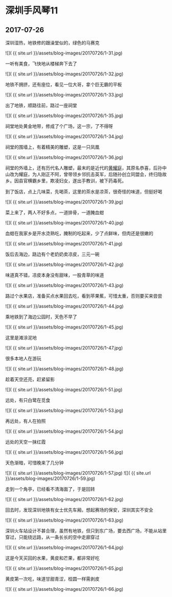 深圳手风琴11
====================

2017-07-26
------------------------

深圳湿热，地铁修的跟澡堂似的，绿色的马赛克

![]( {{ site.url }}/assets/blog-images/20170726/1-31.jpg)

一听有美食，飞快地从楼梯奔下去了

![]( {{ site.url }}/assets/blog-images/20170726/1-32.jpg)

地铁不拥挤，还有座位，看见一位大哥，拿个巨无霸的平板

![]( {{ site.url }}/assets/blog-images/20170726/1-33.jpg)

出了地铁，顺路往前，路过一座祠堂

![]( {{ site.url }}/assets/blog-images/20170726/1-35.jpg)

祠堂地处黄金地带，修成了个广场，这一宗，了不得呀

![]( {{ site.url }}/assets/blog-images/20170726/1-34.jpg)

祠堂的围墙上，有着精美的雕塑，这是一只凤凰

![]( {{ site.url }}/assets/blog-images/20170726/1-36.jpg)

祠堂的外墙上，还有历代名人雕塑，最末的是近代的[黄耀庭](https://baike.baidu.com/item/%E9%BB%84%E8%80%80%E5%BA%AD)，其原名恭喜，后孙中山改为耀庭，为人刚正不阿，曾带领乡邻抗击英军，后随孙创立同盟会，终归隐故乡。因县官横霸乡里，欺凌妇女，遂出手教训，被下药毒死。

到了饭店，点上几味菜，先喝茶，这里的茶水是凉茶，很奇怪的味道，但挺好喝

![]( {{ site.url }}/assets/blog-images/20170726/1-39.jpg)

菜上来了，两人不好多点，一道排骨，一道腌血蚶

![]( {{ site.url }}/assets/blog-images/20170726/1-40.jpg)

血蚶在我家乡是开水烫熟吃，腌制的吃起来，少了点鲜味，但肉还是很嫩的

![]( {{ site.url }}/assets/blog-images/20170726/1-41.jpg)

饭后去海边，路边有个老奶奶卖凉皮，三元一碗

![]( {{ site.url }}/assets/blog-images/20170726/1-42.jpg)

味道真不错，凉皮本身没有甜味，一股青草的味道

![]( {{ site.url }}/assets/blog-images/20170726/1-43.jpg)

路过个水果店，准备买点水果回去吃，看到苹果蕉，可惜太重，否则要买来尝尝

![]( {{ site.url }}/assets/blog-images/20170726/1-44.jpg)

乘地铁到了海边公园时，天色不早了

![]( {{ site.url }}/assets/blog-images/20170726/1-45.jpg)

这里是滩涂泥地

![]( {{ site.url }}/assets/blog-images/20170726/1-47.jpg)

很多本地人在游玩

![]( {{ site.url }}/assets/blog-images/20170726/1-48.jpg)

趁着天空还亮，赶紧留影

![]( {{ site.url }}/assets/blog-images/20170726/1-51.jpg)

远处，有只白鹭在觅食

![]( {{ site.url }}/assets/blog-images/20170726/1-53.jpg)

再远处，有人在拍照

![]( {{ site.url }}/assets/blog-images/20170726/1-54.jpg)

远处的天空一抹红霞

![]( {{ site.url }}/assets/blog-images/20170726/1-56.jpg)

天色渐暗，可惜晚来了几分钟

![]( {{ site.url }}/assets/blog-images/20170726/1-57.jpg)
![]( {{ site.url }}/assets/blog-images/20170726/1-59.jpg)

走到一个角亭，已经看不清海面了，于是回转

![]( {{ site.url }}/assets/blog-images/20170726/1-62.jpg)

回去时，发现深圳地铁有女士优先车厢，想起赛场的保安，深圳其实不安全

![]( {{ site.url }}/assets/blog-images/20170726/1-63.jpg)

深圳火车站设计不甚合理，虽然有地铁，但只到东广场，要去西广场，不能从站里穿过，只能绕远路，从一条长长的空中走廊穿过

![]( {{ site.url }}/assets/blog-images/20170726/1-64.jpg)

这是今天买回的水果，黄皮和芒果，都非常好吃

![]( {{ site.url }}/assets/blog-images/20170726/1-65.jpg)

黄皮第一次吃，味道甘甜青涩，桂圆一样需剥皮

![]( {{ site.url }}/assets/blog-images/20170726/1-66.jpg)